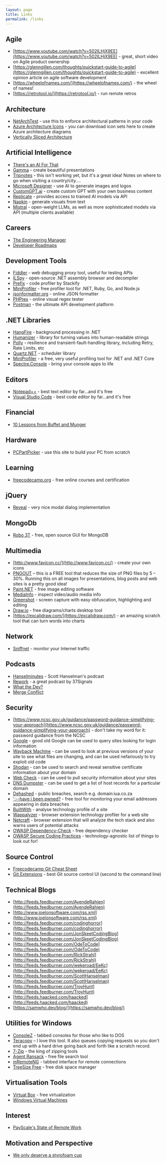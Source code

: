 ```yaml
---
layout: page
title: Links
permalink: /links
---
```


## Agile

- [https://www.youtube.com/watch?v=502ILHjX9EE](https://www.youtube.com/watch?v=502ILHjX9EE) - great, short video on Agile product ownership
- [https://glenngillen.com/thoughts/quickstart-guide-to-agile](https://glenngillen.com/thoughts/quickstart-guide-to-agile) - excellent opinion article on agile software development
- [https://wheelofnames.com/](https://wheelofnames.com/) - the wheel of names!
- [https://retrotool.io/](https://retrotool.io/) - run remote retros

## Architecture

- [NetArchTest](https://github.com/BenMorris/NetArchTest) - use this to enforce architectural patterns in your code
- [Azure Architecture Icons](https://learn.microsoft.com/en-us/azure/architecture/icons/) - you can download icon sets here to create Azure architecture diagrams
- [Vertically Sliced Architecture](https://www.youtube.com/watch?v=1PAGtLwOH4Y&t)

## Artificial Intelligence

- [There's an AI For That](https://theresanaiforthat.com/)
- [Gamma](https://gamma.app/) - create beautiful presentations
- [Tripnotes](https://tripnotes.ai/about) - this isn't working yet, but it's a great idea!  Notes on where to go when visiting a country/city....
- [Microsoft Designer](https://designer.microsoft.com/) - use AI to generate images and logos
- [CustomGPT.ai](https://customgpt.ai/) - create custom GPT with your own business content
- [Replicate](https://replicate.com/) - provides access to trained AI models via API
- [Napkin](https://www.napkin.ai/) - generate visuals from text
- [Mistral](https://mistral.ai/) - open-weight LLMs, as well as more sophisticated models via API (multiple clients available)

## Careers

- [The Engineering Manager](https://www.theengineeringmanager.com/management-101/)
- [Developer Roadmaps](https://roadmap.sh/)

## Development Tools

- [Fiddler](https://www.telerik.com/fiddler) - web debugging proxy tool, useful for testing APIs
- [ILSpy](https://github.com/icsharpcode/ILSpy) - open-source .NET assembly browser and decompiler
- [Prefix](https://stackify.com/prefix/) - code profiler by Stackify
- [MiniProfiler](https://miniprofiler.com/) - free profiler tool for .NET, Ruby, Go, and Node.js
- [jsonformatter.org](https://jsonformatter.org/) - online JSON formatter
- [PHPrex](https://phphub.net/regex/) - online visual regex tester
- [Postman](https://www.postman.com/) - the ultimate API development platform

## .NET Libraries

- [HangFire](https://www.hangfire.io/) - background processing in .NET
- [Humanizer](https://github.com/Humanizr/Humanizer) - library for turning values into human-readable strings
- [Polly](https://github.com/App-vNext/Polly) - resilience and transient-fault-handling library, including Retry, Rate Limits, etc
- [Quartz.NET](https://www.quartz-scheduler.net/) - scheduler library
- [MiniProfiler](https://miniprofiler.com/) - a free, very useful profiling tool for .NET and .NET Core
- [Spectre.Console](https://spectreconsole.net/) - bring your console apps to life

## Editors

- [Notepad++](https://notepad-plus-plus.org/downloads/) - best text editor by far...and it's free
- [Visual Studio Code](https://code.visualstudio.com/) - best code editor by far...and it's free

## Financial

- [10 Lessons from Buffet and Munger](https://www.moneyweb.co.za/moneyweb-opinion/soapbox/10-lessons-from-buffett-and-munger/)

## Hardware

- [PCPartPicker](https://pcpartpicker.com/) - use this site to build your PC from scratch

## Learning

- [freecodecamp.org](https://www.freecodecamp.org/) - free online courses and certification

## jQuery

- [Reveal](https://zurb.com/playground/reveal-modal-plugin) - very nice modal dialog implementation

## MongoDb

- [Robo 3T](https://robomongo.org/) - free, open source GUI for MongoDB

## Multimedia 

- [http://www.favicon.cc/](http://www.favicon.cc/) - create your own icons
- [PNGOUT](http://advsys.net/ken/utils.htm) – this is a FREE tool that reduces the size of PNG files by 5 – 30%.  Running this on all images for presentations, blog posts and web sites is a pretty good idea!
- [Paint.NET](https://www.getpaint.net/download.html) - free image editing software
- [MediaInfo](https://mediaarea.net/en/MediaInfo) - inspect video/audio media info
- [Greenshot](https://getgreenshot.org/) - screen capture with easy obfuscation, highlighting and editing
- [Draw.io](https://github.com/jgraph/drawio-desktop/releases) - free diagrams/charts desktop tool
- [https://excalidraw.com/](https://excalidraw.com/) - an amazing scratch tool that can turn words into charts

## Network

- [Sniffnet](https://sniffnet.net/) - monitor your Internet traffic

## Podcasts

- [Hanselminutes](http://feeds.feedburner.com/HanselminutesCompleteMP3) - Scott Hanselman's podcast
- [Rework](https://37signals.com/podcast/) - a great podcast by 37Signals
- [What the Dev?](https://podcasts.apple.com/us/podcast/what-the-dev/id1487708746)
- [Merge Conflict](https://www.mergeconflict.fm/)
    
## Security

- [https://www.ncsc.gov.uk/guidance/password-guidance-simplifying-your-approach](https://www.ncsc.gov.uk/guidance/password-guidance-simplifying-your-approach) - don't take my word for it: password guidance from the NCSC
- [Google](https://www.google.com) - good old Google can be used to query sites looking for login information
- [Wayback Machine](https://sep11.wikipedia.org/) - can be used to look at previous versions of your site to see what files are changing, and can be used nefariously to try exploit old code
- [Shodan](https://www.shodan.io/) - can be used to search and reveal sensitive certificate information about your domain
- [Web Check](https://web-check.as93.net/) - can be used to pull security information about your sites
- [DNS Dumpster](https://dnsdumpster.com/) - can be used to get a list of host records for a particular domain
- [Dehashed](https://dehashed.com/) - public breaches, search e.g. domain:iua.co.za
- [';--have i been pwned?](https://haveibeenpwned.com/) - free tool for monitoring your email addresses appearing in data breaches
- [BuiltWith](https://builtwith.com/) - analyse technology profile of a site
- [Wappalyzer](https://www.wappalyzer.com/) - browser extension technology profiler for a web site
- [Netcraft](https://www.netcraft.com/apps-extensions/browser-extension/) - browser extension that will analyze the tech stack and also warns users of potential attacks
- [OWASP Dependency-Check](https://owasp.org/www-project-dependency-check/) - free dependency checker
- [OWASP Secure Coding Practices](https://owasp.org/www-project-secure-coding-practices-quick-reference-guide/stable-en/02-checklist/05-checklist.html) - technology-agnostic list of things to look out for!

## Source Control

- [Freecodecamp Git Cheat Sheet](https://www.freecodecamp.org/news/git-cheat-sheet-helpful-git-commands-with-examples/)
- [Git Extensions](http://gitextensions.github.io/) - best Git source control UI (second to the command line)

## Technical Blogs

- [http://feeds.feedburner.com/AyendeRahien](http://feeds.feedburner.com/AyendeRahien)
- [http://www.joelonsoftware.com/rss.xml](http://www.joelonsoftware.com/rss.xml)
- [http://feeds.feedburner.com/codinghorror](http://feeds.feedburner.com/codinghorror)
- [http://feeds.feedburner.com/JonSkeetCodingBlog](http://feeds.feedburner.com/JonSkeetCodingBlog)
- [http://feeds.feedburner.com/OdeToCode](http://feeds.feedburner.com/OdeToCode)
- [http://feeds.feedburner.com/RickStrahl](http://feeds.feedburner.com/RickStrahl)
- [http://feeds.feedburner.com/wekeroad/EeKc](http://feeds.feedburner.com/wekeroad/EeKc)
- [http://feeds.feedburner.com/ScottHanselman](http://feeds.feedburner.com/ScottHanselman)
- [http://feeds.feedburner.com/TroyHunt](http://feeds.feedburner.com/TroyHunt)
- [http://feeds.haacked.com/haacked](http://feeds.haacked.com/haacked)
- [https://samwho.dev/blog/](https://samwho.dev/blog/)

## Utilities for Windows

- [ConsoleZ](https://github.com/cbucher/console/wiki) - tabbed consoles for those who like to DOS
- [Teracopy](http://www.codesector.com/teracopy.php) – I love this tool.  It also queues copying requests so you don't end up with a hard drive going back and forth like a scratch record.
- [7-Zip](https://www.7-zip.org/download.html) - the king of zipping tools
- [Agent Ransack](https://www.mythicsoft.com/agentransack/) - free file search tool
- [mRemoteNG](https://mremoteng.org/) - tabbed interface for remote connections
- [TreeSize Free](https://www.jam-software.com/treesize_free) - free disk space manager

## Virtualisation Tools

- [Virtual Box](https://www.virtualbox.org/) - free virtualization
- [Windows Virtual Machines](https://developer.microsoft.com/en-us/windows/downloads/virtual-machines/)

## Interest

- [PayScale's State of Remote Work](https://www.payscale.com/research-and-insights/remote-work/)

## Motivation and Perspective

- [We only deserve a styrofoam cup](https://www.youtube.com/watch?v=FNf1pKRhay8)
